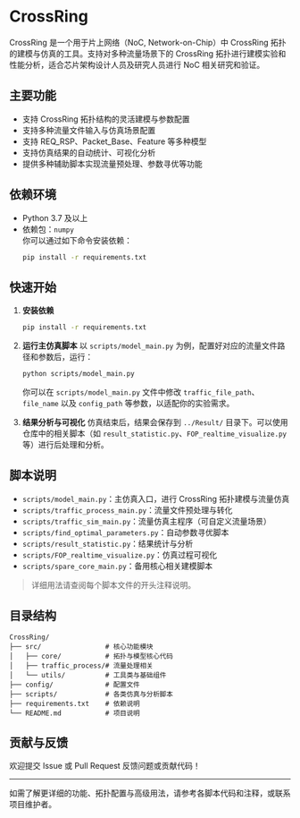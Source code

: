 # CrossRing

CrossRing 是一个用于片上网络（NoC, Network-on-Chip）中 CrossRing 拓扑的建模与仿真的工具。支持对多种流量场景下的 CrossRing 拓扑进行建模实验和性能分析，适合芯片架构设计人员及研究人员进行 NoC 相关研究和验证。

## 主要功能

- 支持 CrossRing 拓扑结构的灵活建模与参数配置
- 支持多种流量文件输入与仿真场景配置
- 支持 REQ_RSP、Packet_Base、Feature 等多种模型
- 支持仿真结果的自动统计、可视化分析
- 提供多种辅助脚本实现流量预处理、参数寻优等功能

## 依赖环境

- Python 3.7 及以上
- 依赖包：`numpy`  
  你可以通过如下命令安装依赖：
  ```bash
  pip install -r requirements.txt
  ```

## 快速开始

1. **安装依赖**
   ```bash
   pip install -r requirements.txt
   ```

2. **运行主仿真脚本**
   以 `scripts/model_main.py` 为例，配置好对应的流量文件路径和参数后，运行：
   ```bash
   python scripts/model_main.py
   ```
   你可以在 `scripts/model_main.py` 文件中修改 `traffic_file_path`、`file_name` 以及 `config_path` 等参数，以适配你的实验需求。

3. **结果分析与可视化**
   仿真结束后，结果会保存到 `../Result/` 目录下。可以使用仓库中的相关脚本（如 `result_statistic.py`、`FOP_realtime_visualize.py` 等）进行后处理和分析。

## 脚本说明

- `scripts/model_main.py`：主仿真入口，进行 CrossRing 拓扑建模与流量仿真
- `scripts/traffic_process_main.py`：流量文件预处理与转化
- `scripts/traffic_sim_main.py`：流量仿真主程序（可自定义流量场景）
- `scripts/find_optimal_parameters.py`：自动参数寻优脚本
- `scripts/result_statistic.py`：结果统计与分析
- `scripts/FOP_realtime_visualize.py`：仿真过程可视化
- `scripts/spare_core_main.py`：备用核心相关建模脚本

> 详细用法请查阅每个脚本文件的开头注释说明。

## 目录结构

```text
CrossRing/
├── src/                # 核心功能模块
│   ├── core/           # 拓扑与模型核心代码
│   ├── traffic_process/# 流量处理相关
│   └── utils/          # 工具类与基础组件
├── config/             # 配置文件
├── scripts/            # 各类仿真与分析脚本
├── requirements.txt    # 依赖说明
└── README.md           # 项目说明
```

## 贡献与反馈

欢迎提交 Issue 或 Pull Request 反馈问题或贡献代码！

---
如需了解更详细的功能、拓扑配置与高级用法，请参考各脚本代码和注释，或联系项目维护者。
